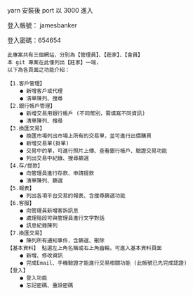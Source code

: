 <p><p>yarn 安裝後 port 以 3000 進入</p>
<p>登入帳號： jamesbanker</p>
<p> 登入密碼：654654 </p>

    此專案共有三個網站，分別為【管理員】、【莊家】、【會員】
    本 git 專案在此僅列出【莊家】一端，
    以下為各頁面之功能介紹：

    【1.客戶管理】
        ● 新增客戶或代理
        ● 清單陳列、搜尋
    【2.銀行帳戶管理】
        ● 新增交易用銀行帳戶 (不同幣別，需填寫不同資訊)
        ● 清單陳列、搜尋
    【3.換匯交易】
        ● 換匯市場列出市場上所有的交易單，並可進行出價購買
        ● 新增交易單(掛單)
        ● 交易中的單，可進行照片上傳、查看銀行帳戶、驗證交易功能
        ● 列出交易中紀錄、搜尋篩選
    【4.存/提款】
        ● 向管理員進行存款、申請提款
        ● 清單陳列、篩選
    【5.報表】
        ● 列出各項平台交易的報表、含搜尋篩選功能
    【6.客服】
        ● 向管理員新增客訴訊息
        ● 處理階段可與管理員進行文字對話
        ● 訊息紀錄陳列
    【7.換匯交易】
        ● 陳列所有通知事件，含篩選、刪除
    【基本資料】 點選左上角名稱或右上角齒輪，可進入基本資料頁面
        ● 新增、修改資訊
        ● 完成Email、手機驗證才能進行交易相關功能 (此帳號已先完成認證)
    【登入】
        ● 登入功能
        ● 忘記密碼、重設密碼
